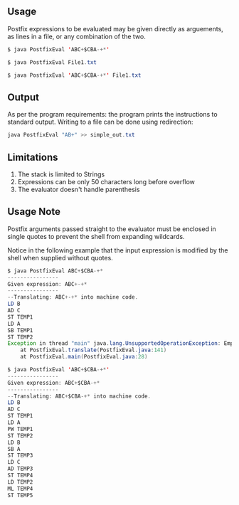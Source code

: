 Usage
-----
Postfix expressions to be evaluated may be given directly as arguements, as lines in a file, or any combination of the two.
```java
$ java PostfixEval 'ABC+$CBA-+*'

$ java PostfixEval File1.txt

$ java PostfixEval 'ABC+$CBA-+*' File1.txt
```

Output
------
As per the program requirements: the program prints the instructions to
standard output.  Writing to a file can be done using redirection:
```java
java PostfixEval "AB+" >> simple_out.txt
```

Limitations
-----------

1.  The stack is limited to Strings  
2.  Expressions can be only 50 characters long before overflow  
3.  The evaluator doesn't handle parenthesis


Usage Note
----------

Postfix arguments passed straight to the evaluator must be enclosed in single
quotes to prevent the shell from expanding wildcards.

Notice in the following example that the input expression is modified by the
shell when supplied without quotes.

```java
$ java PostfixEval ABC+$CBA-+*
----------------
Given expression: ABC+-+*
----------------
--Translating: ABC+-+* into machine code.
LD B
AD C
ST TEMP1
LD A
SB TEMP1
ST TEMP2
Exception in thread "main" java.lang.UnsupportedOperationException: Empty stack on second arg
	at PostfixEval.translate(PostfixEval.java:141)
	at PostfixEval.main(PostfixEval.java:28)
```

```java
$ java PostfixEval 'ABC+$CBA-+*'
----------------
Given expression: ABC+$CBA-+*
----------------
--Translating: ABC+$CBA-+* into machine code.
LD B
AD C
ST TEMP1
LD A
PW TEMP1
ST TEMP2
LD B
SB A
ST TEMP3
LD C
AD TEMP3
ST TEMP4
LD TEMP2
ML TEMP4
ST TEMP5
```
